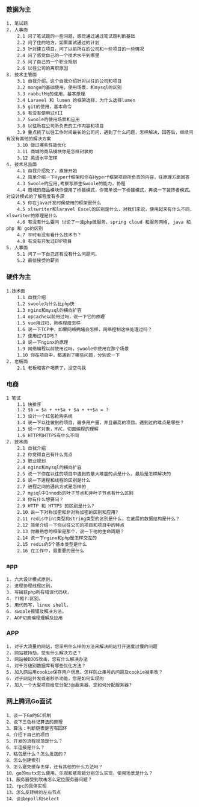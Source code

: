 ### 数据为主
    1. 笔试题
    2. 人事面
        2.1 问了笔试题的一些问题，感觉通过通过笔试题判断基础
        2.2 问了住的地方，如果面试通过的计划
        2.3 针对建立项目，问了以前所在的公司和一些项目的一些情况
        2.4 问了感觉自己的一个技术水平到哪里
        2.5 问了自己的一个职业规划
        2.6 以往公司的离职原因
    3. 技术主管面
        3.1 自我介绍，这个自我介绍针对以往的公司和项目
        3.2 mongo的基础使用，使用场景，和mysql的区别
        3.3 rabbitMq的使用，基本原理
        3.4 Laravel 和 lumen 的框架选择，为什么选择lumen
        3.5 git的使用，基本命令
        3.6 有没有使用过YII
        3.7 Swoole的使用场景和应用
        3.8 以往所在公司所负责的工作内容和项目
        3.9 重点挑了以往工作时间最长的公司问，遇到了什么问题，怎样解决，回答后，继续问有没有其他的解决方案
        3.10 做过哪些性能优化
        3.11 商城的商品模块你是怎样封装的
        3.12 英语水平怎样
    4. 技术总监面
        4.1 自我介绍免了，直接开始
        4.2 简单介绍一下Hyperf框架和你在Hyperf框架项目所负责的内容，往原理方面回答
        4.3 Swoole的应用,考察写原生Swoole的能力，协程
        4.4 商城的商品模块你使用了桥接模式，你简单说一下桥接模式，再说一下装饰者模式，对设计模式的了解程度有多深
        4.5 你在java开发时候使用的框架是什么
        4.5 xlswriter和laravel Excel的区别是什么，对我们来说，使用起来有什么不同，xlswriter的原理是什么
        4.6 有没有什么要问 讨论了一波php微服务，spring cloud 和服务网格, java 和 php 和 go的区别
        4.7 平时有没有看什么技术书？
        4.8 有没有开发过ERP项目
    5. 人事面
        5.1 问了一下自己还有没有什么问题问。
        5.2 最低接受的薪资

### 硬件为主
    1.技术面
        1.1 自我介绍
        1.2 swoole为什么比php快
        1.3 nginx和mysql的横向扩容
        1.4 opcache以前用过吗，说一下它的原理
        1.5 vue用过吗，熟练程度怎样
        1.6 说一下TCP中，如果网络拥堵会怎样，网络控制这块处理过吗？
        1.7 使用过YII吗？
        1.8 说一下nginx的原理
        1.9 网络编程以前使用过吗，swoole你使用在那个场景
        1.10 你在项目中，都遇到了哪些问题，分别说一下
    2. 老板面
        2.1 老板和客户喝茶了，没空鸟我
    
### 电商
    1 笔试
        1.1 快排序
        1.2 $b = $a + ++$a + $a + ++$a = ?
        1.3 设计一个红包抢购系统
        1.4 说一下以往做到的项目，最多用户量，并且最高的项目。遇到过的难点是哪些？
        1.5 说一下对象，MVC，切面编程的理解
        1.6 HTTP和HTTPS有什么不同
    2. 技术面
        2.1 自我介绍
        2.2 你觉得自己有什么亮点
        2.3 职业规划
        2.4 nginx和mysql的横向扩容
        2.5 说一下你在以往的项目中遇到的最大难度的点是什么，最后是怎样解决的
        2.6 说一下进程和线程的区别是什么
        2.7 进程之间的通讯方式是怎样的
        2.7 mysql中Innodb的叶子节点和非叶子节点有什么区别
        2.8 你有什么想要问？
        2.9 HTTP 和 HTTPS 的区别是什么?
        2.10 说一下对称加密和非对称加密的区别和应用?
        2.11 redis中int类型和string类型的区别是什么，在底层的数据结构是什么？
        2.12 简单介绍一下你以往公司的项目和项目中的特点
        2.13 你最熟悉的框架是那个，说一下他的生命周期？
        2.14 说一下nginx和php是怎样交互的 
        2.15 redis的5个基本类型是什么
        2.16 在工作中，最重要的是什么
        
### app
    1. 六大设计模式原则，
    2. 进程协程线程区别，
    3. 写捕获php所有错误代码块，
    4. ??和?:区别，
    5. 用代码写，linux shell，
    6. swoole报错及解决方法，
    7. AOP切面编程理解及应用
    
### APP
    1. 对于大流量的网站，您采用什么样的方法来解决网站打开速度过慢的问题
    2. 网站被持劫，您有什么解决方法？
    3. 网站被DDOS攻击，您有什么解决办法
    4. 对千万级别数据库有哪些优化方法？
    5. 加入网站用cookie保存用户信息，怎样防止串号的问题及cookie被串改？
    6. 对于网站并发或者秒杀功能，您是如何实现的
    7. 加入一个大型项目给您分配3台服务器，您如何分配服务器?
    
### 网上腾讯Go面试
    1、谈一下Go的GC机制
    2、说下三色标记算法的原理
    3、算法：判断链表是否有回环
    4、介绍下自己的项目
    5、开发的流程规范是什么？
    6、半连接是什么？
    7、粘包是什么？怎么发送的？
    8、怎么创建索引
    9、怎么避免缓存击穿，还有其他的什么方法吗？
    10、go的mutx怎么使用，乐观和悲观锁分别怎么实现，使用场景是什么？
    11、服务器受到攻击怎么定位服务器问题？
    12、rpc的具体实现
    13、怎么反转树的左右节点
    14、谈谈epoll和select